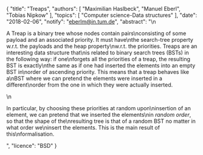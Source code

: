 {
    "title": "Treaps",
    "authors": [
        "Maximilian Haslbeck",
        "Manuel Eberl",
        "Tobias Nipkow"
    ],
    "topics": [
        "Computer science-Data structures"
    ],
    "date": "2018-02-06",
    "notify": "eberlm@in.tum.de",
    "abstract": "\n<p> A Treap is a binary tree whose nodes contain pairs\nconsisting of some payload and an associated priority. It must have\nthe search-tree property w.r.t. the payloads and the heap property\nw.r.t. the priorities. Treaps are an interesting data structure that\nis related to binary search trees (BSTs) in the following way: if one\nforgets all the priorities of a treap, the resulting BST is exactly\nthe same as if one had inserted the elements into an empty BST in\norder of ascending priority. This means that a treap behaves like a\nBST where we can pretend the elements were inserted in a different\norder from the one in which they were actually inserted. </p>\n<p> In particular, by choosing these priorities at random upon\ninsertion of an element, we can pretend that we inserted the elements\nin <em>random order</em>, so that the shape of the\nresulting tree is that of a random BST no matter in what order we\ninsert the elements. This is the main result of this\nformalisation.</p>",
    "licence": "BSD"
}